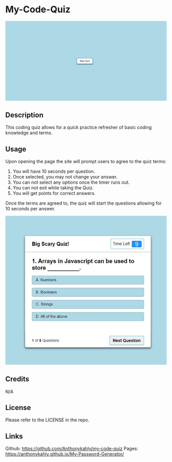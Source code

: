 # My-Code-Quiz
![Blue background with white start button](./assets/homepage1.JPG) 

## Description
This coding quiz allows for a quick practice refresher of basic coding knowledge and terms.

## Usage
Upon opening the page the site will prompt users to agree to the quiz terms:

1. You will have 10 seconds per question.
2. Once selected, you may not change your answer.
3. You can not select any options once the timer runs out.
4. You can not exit while taking the Quiz.
5. You will get points for correct answers.

Once the terms are agreed to, the quiz will start the questions allowing for 10 seconds per answer.

![Blue background with white quiz box](./assets/quizpage2.JPG) 

## Credits

N/A

## License

Please refer to the LICENSE in the repo.

## Links

Github: https://github.com/Anthonykahly/my-code-quiz
Pages:  https://anthonykahly.github.io/My-Password-Generator/
